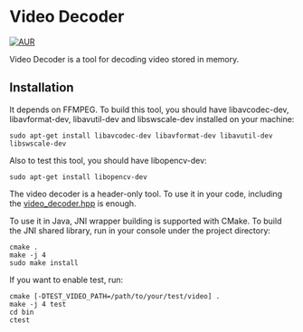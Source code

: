 # Video Decoder

[![AUR](https://img.shields.io/aur/license/yaourt.svg?maxAge=2592000)](LICENSE)

Video Decoder is a tool for decoding video stored in memory.

## Installation

It depends on FFMPEG. To build this tool, you should have libavcodec-dev, libavformat-dev, libavutil-dev and libswscale-dev installed on your machine:

```Shell
sudo apt-get install libavcodec-dev libavformat-dev libavutil-dev libswscale-dev
```

Also to test this tool, you should have libopencv-dev:

```Shell
sudo apt-get install libopencv-dev
```

The video decoder is a header-only tool. To use it in your code, including the [video_decoder.hpp](inc/video_decoder.hpp) is enough.

To use it in Java, JNI wrapper building is supported with CMake. To build the JNI shared library, run in your console under the project directory:

```Shell
cmake .
make -j 4
sudo make install
```

If you want to enable test, run:

```Shell
cmake [-DTEST_VIDEO_PATH=/path/to/your/test/video] .
make -j 4 test
cd bin
ctest
``` 